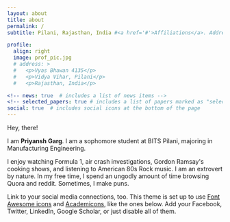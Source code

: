 ```yaml
---
layout: about
title: about
permalink: /
subtitle: Pilani, Rajasthan, India #<a href='#'>Affiliations</a>. Address. Contacts. Moto. Etc.

profile:
  align: right
  image: prof_pic.jpg
  # address: >
  #   <p>Vyas Bhawan 4135</p>
  #   <p>Vidya Vihar, Pilani</p>
  #   <p>Rajasthan, India</p>

<!-- news: true  # includes a list of news items -->
<!-- selected_papers: true # includes a list of papers marked as "selected={true}" --> -->
social: true  # includes social icons at the bottom of the page
---
```


Hey, there!  

I am **Priyansh Garg**.
I am a sophomore student at BITS Pilani, majoring in Manufacturing Engineering.  
  
I enjoy watching Formula 1, air crash investigations, Gordon Ramsay's cooking shows, and listening to American 80s Rock music. I am an extrovert by nature.  In my free time, I spend an ungodly amount of time browsing Quora and reddit. Sometimes, I make puns.

<!-- Put your address / P.O. box / other info right below your picture. You can also disable any these elements by editing `profile` property of the YAML header of your `_pages/about.md`. Edit `_bibliography/papers.bib` and Jekyll will render your [publications page](/al-folio/publications/) automatically. -->

Link to your social media connections, too. This theme is set up to use [Font Awesome icons](http://fortawesome.github.io/Font-Awesome/) and [Academicons](https://jpswalsh.github.io/academicons/), like the ones below. Add your Facebook, Twitter, LinkedIn, Google Scholar, or just disable all of them.

